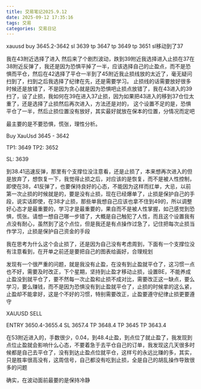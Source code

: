 ```yaml
---
title: 交易笔记2025.9.12
date: 2025-09-12 17:35:16
tags: 交易
categories: 交易日记
---
```

xauusd buy 3645.2-3642
sl  3639
tp 3647
tp 3649
tp 3651   sl移动到了37

我在43附近选择了进入 然后来了个剧烈波动，跌到39附近我选择进入止损在37在38附近反弹了，我还是因为恐惧平掉了一半，应该选择自己的止盈点，而不是恐惧而平仓，然后在42选择了平仓一半到了45附近我止损线放的太近了，毫无疑问扫到了，扫到之后我选择了纪律在先，还是需要学习。
止损线的话需要放好很多时候还是放错了，不是因为贪心就是因为恐惧吧止损点放错了，我在43进入的39扫了，设了止损，我如何在39在进入37止损，因为如果把43进入的移到37仓位太重了，还是选择了止损然后再次进入，方法还是对的，  这个设置不足的是，恐惧平仓了一半，然后止损位置没有放好，其实最好就放在保本的位置，分情况而定吧

最主要的是不要恐惧，慌张，理性分析。


Buy XauUsd 3645 - 3642

TP1: 3649
TP2: 3652

SL: 3639


到38.41迅速反弹，那里有个支撑位没注意看，还是止损了，本来想再次进入的但是放弃了，想恢复一下，我觉得止损之后，对应该的是恢复，而不是被人性控制，即使在38，41反弹了，也要保持良好的心态，不能因为这样而扛单，大忌，以前第一次止损的时候就是的，要是没有止损，现在已经爆单了，止损是保护自己的手段，说实话即使，在38才止损，那些单我想自己应该也拿不住到49的，所以调整好心态才是最重要的，学习才是最重要的，果自而不是被人性掌握，如己感觉到恐惧，慌张。请想一想自己哪一步错了，大概是自己触犯了人性，而且这个设置我有点没有耐心，虽然到了这个点位，但是我还是有点操作过急了，记住把每次止损当作学习，止损是保护自己资金的手段

我在思考为什么这个会止损了，还是因为自己没有考虑周到，下面有一个支撑位没有注意看到，在开单之前还是要把自己的图表给画好，合理规划


发现有一个很严重的问题，就是我没有止盈，在没有到止盈就平仓了，这习惯一点也不好，需要及时改正，下个星期，坚持到止盈才移动止损，设置BE，不能养成止盈没到就平仓了，要不然每一次止盈和止损不成对比，需要改正这一缺点，要么学习，要么赚钱，而不是因为恐惧没有到止盈就平仓了，止损的时候拿的这么紧，止盈却不能拿好，这是个不好的习惯，特别需要改正，止盈要遵守纪律止损更要遵守


XAUUSD SELL 

ENTRY 3650.4-3655.4
SL 3657.4
TP 3648.4
TP 3645
TP 3643.4

在53附近进入的，手数很少，0.04，到48.4止盈，到点位了就止盈了，我发现到点位止盈就会影响什么心态，不要着急于去平仓自己的订单，我发现这几天很多时候都是自己去平仓了，没有到达止盈点位就平仓，这样亏的永远比赚的多，其实，只是胜率很高没有，这周信号，自己都没有吃到止损，全是自己的胡乱操作导致很多的问题

确实，在波动面前最要的是保持冷静
